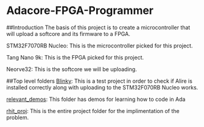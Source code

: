 # Adacore-FPGA-Programmer
##Introduction
The basis of this project is to create a microcontroller that will upload a softcore and its firmware to a FPGA.

STM32F7070RB Nucleo: This is the microcontroller picked for this project.

Tang Nano 9k: This is the FPGA picked for this project.

Neorve32: This is the softcore we will be uploading.

##Top level folders
[Blinky](Blinky): This is a test project in order to check if Alire is installed correctly along with uploading to the STM32F070RB Nucleo works.

[relevant_demos](relevant_demos): This folder has demos for learning how to code in Ada

[rhit_proj](rhit_proj): This is the entire project folder for the implimentation of the problem.
